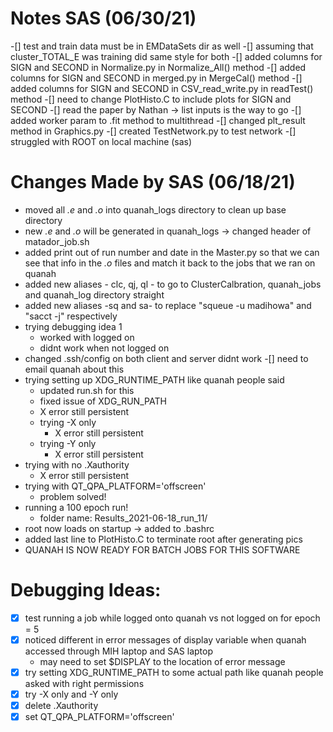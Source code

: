 # Notes SAS (06/30/21)
-[] test and train data must be in EMDataSets dir as well
-[] assuming that cluster_TOTAL_E was training did same style for both
    -[] added columns for SIGN and SECOND in Normalize.py in Normalize_All() method
    -[] added columns for SIGN and SECOND in merged.py in MergeCal() method
    -[] added columns for SIGN and SECOND in CSV_read_write.py in readTest() method
-[] need to change PlotHisto.C to include plots for SIGN and SECOND
-[] read the paper by Nathan -> list inputs is the way to go
-[] added worker param to .fit method to multithread
-[] changed plt_result method in Graphics.py
-[] created TestNetwork.py to test network
-[] struggled with ROOT on local machine (sas)

# Changes Made by SAS (06/18/21)

- moved all *.e* and *.o* into quanah_logs directory to clean up base directory
- new *.e* and *.o* will be generated in quanah_logs -> changed header of matador_job.sh
- added print out of run number and date in the Master.py so that we can see that info in the *.o* files and match it back to
the jobs that we ran on quanah
- added new aliases - clc, qj, ql - to go to ClusterCalbration, quanah_jobs and quanah_log directory straight
- added new aliases -sq and sa- to replace "squeue -u madihowa" and "sacct -j" respectively
- trying debugging idea 1
    - worked with logged on
    - didnt work when not logged on
- changed .ssh/config on both client and server didnt work
-[] need to email quanah about this 
- trying setting up XDG_RUNTIME_PATH like quanah people said
    - updated run.sh for this
    - fixed issue of XDG_RUN_PATH 
    - X error still persistent
    - trying -X only
        - X error still persistent
    - trying -Y only
        - X error still persistent
- trying with no .Xauthority
    - X error still persistent
- trying with QT_QPA_PLATFORM='offscreen'
    - problem solved!
- running a 100 epoch run! 
    - folder name: Results_2021-06-18_run_11/
- root now loads on startup -> added to .bashrc
- added last line to PlotHisto.C to terminate root after generating pics
- QUANAH IS NOW READY FOR BATCH JOBS FOR THIS SOFTWARE



# Debugging Ideas:
-[x] test running a job while logged onto quanah vs not logged on for epoch = 5
-[x] noticed different in error messages of display variable when quanah accessed through MIH laptop and SAS laptop
    - may need to set $DISPLAY to the location of error message
-[x] try setting XDG_RUNTIME_PATH to some actual path like quanah people asked with right permissions
-[x] try -X only and -Y only
-[x] delete .Xauthority
-[x] set QT_QPA_PLATFORM='offscreen'
